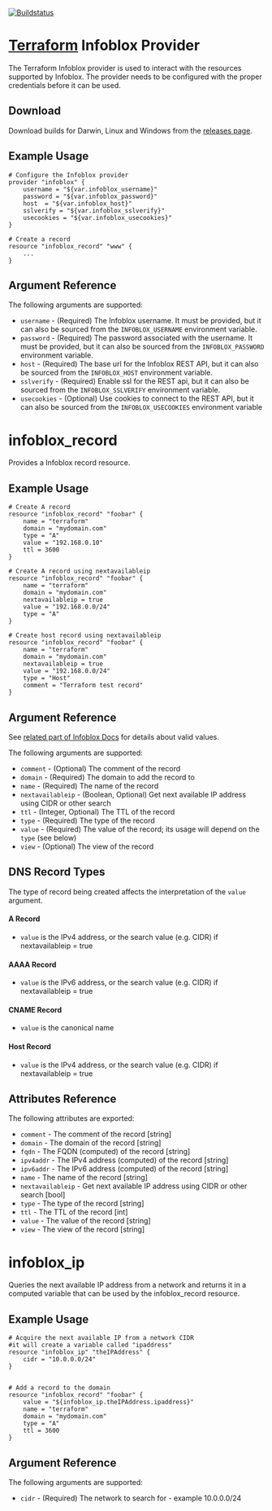 [![Buildstatus](https://travis-ci.org/prudhvitella/terraform-provider-infoblox.svg)](https://travis-ci.org/prudhvitella/terraform-provider-infoblox)

# [Terraform](https://github.com/hashicorp/terraform) Infoblox Provider

The Terraform Infoblox provider is used to interact with the
resources supported by Infoblox. The provider needs to be configured
with the proper credentials before it can be used.

##  Download
Download builds for Darwin, Linux and Windows from the [releases page](https://github.com/universityofderby/terraform-provider-infoblox/releases/).

## Example Usage

```
# Configure the Infoblox provider
provider "infoblox" {
    username = "${var.infoblox_username}"
    password = "${var.infoblox_password}"
    host  = "${var.infoblox_host}"
    sslverify = "${var.infoblox_sslverify}"
    usecookies = "${var.infoblox_usecookies}"
}

# Create a record
resource "infoblox_record" "www" {
    ...
}
```

## Argument Reference

The following arguments are supported:

* `username` - (Required) The Infoblox username. It must be provided, but it can also be sourced from the `INFOBLOX_USERNAME` environment variable.
* `password` - (Required) The password associated with the username. It must be provided, but it can also be sourced from the `INFOBLOX_PASSWORD` environment variable.
* `host` - (Required) The base url for the Infoblox REST API, but it can also be sourced from the `INFOBLOX_HOST` environment variable.
* `sslverify` - (Required) Enable ssl for the REST api, but it can also be sourced from the `INFOBLOX_SSLVERIFY` environment variable.
* `usecookies` - (Optional) Use cookies to connect to the REST API, but it can also be sourced from the `INFOBLOX_USECOOKIES` environment variable

# infoblox\_record

Provides a Infoblox record resource.

## Example Usage

```
# Create A record
resource "infoblox_record" "foobar" {
	name = "terraform"
	domain = "mydomain.com"
	type = "A"
	value = "192.168.0.10"
	ttl = 3600
}
```

```
# Create A record using nextavailableip
resource "infoblox_record" "foobar" {
	name = "terraform"
	domain = "mydomain.com"
	nextavailableip = true
	value = "192.168.0.0/24"
	type = "A"
}
```

```
# Create host record using nextavailableip
resource "infoblox_record" "foobar" {
	name = "terraform"
	domain = "mydomain.com"
	nextavailableip = true
	value = "192.168.0.0/24"
	type = "Host"
	comment = "Terraform test record"
}
```

## Argument Reference

See [related part of Infoblox Docs](https://godoc.org/github.com/universityofderby/go-infoblox) for details about valid values.

The following arguments are supported:

* `comment` - (Optional) The comment of the record
* `domain` - (Required) The domain to add the record to
* `name` - (Required) The name of the record
* `nextavailableip` - (Boolean, Optional) Get next available IP address using CIDR or other search
* `ttl` - (Integer, Optional) The TTL of the record
* `type` - (Required) The type of the record
* `value` - (Required) The value of the record; its usage will depend on the `type` (see below)
* `view` - (Optional) The view of the record

## DNS Record Types

The type of record being created affects the interpretation of the `value` argument.

#### A Record

* `value` is the IPv4 address, or the search value (e.g. CIDR) if nextavailableip = true

#### AAAA Record

* `value` is the IPv6 address, or the search value (e.g. CIDR) if nextavailableip = true

#### CNAME Record

* `value` is the canonical name

#### Host Record

* `value` is the IPv4 address, or the search value (e.g. CIDR) if nextavailableip = true

## Attributes Reference

The following attributes are exported:

* `comment` - The comment of the record [string]
* `domain` - The domain of the record [string]
* `fqdn` - The FQDN (computed) of the record [string]
* `ipv4addr` - The IPv4 address (computed) of the record [string]
* `ipv6addr` - The IPv6 address (computed) of the record [string]
* `name` - The name of the record [string]
* `nextavailableip` - Get next available IP address using CIDR or other search [bool]
* `type` - The type of the record [string]
* `ttl` - The TTL of the record [int]
* `value` - The value of the record [string]
* `view` - The view of the record [string]

# infoblox\_ip

Queries the next available IP address from a network and returns it in a computed variable
that can be used by the infoblox_record resource.

## Example Usage

```
# Acquire the next available IP from a network CIDR
#it will create a variable called "ipaddress"
resource "infoblox_ip" "theIPAddress" {
	cidr = "10.0.0.0/24"
}


# Add a record to the domain
resource "infoblox_record" "foobar" {
	value = "${infoblox_ip.theIPAddress.ipaddress}"
	name = "terraform"
	domain = "mydomain.com"
	type = "A"
	ttl = 3600
}
```

## Argument Reference

The following arguments are supported:

* `cidr` - (Required) The network to search for - example 10.0.0.0/24
